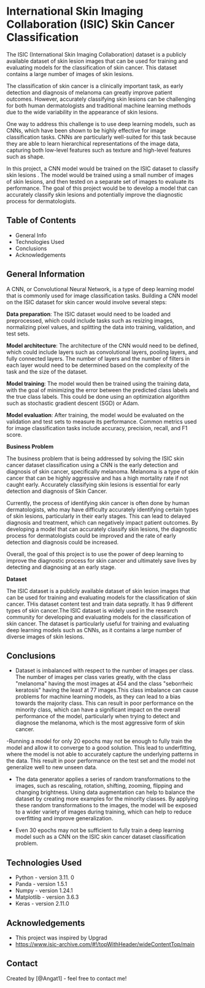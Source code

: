 # International Skin Imaging Collaboration (ISIC) Skin Cancer Classification
The ISIC (International Skin Imaging Collaboration) dataset is a publicly available dataset of skin lesion images that can be used for training and evaluating models for the classification of skin cancer. This dataset contains a large number of images of skin lesions.

The classification of skin cancer is a clinically important task, as early detection and diagnosis of melanoma can greatly improve patient outcomes. However, accurately classifying skin lesions can be challenging for both human dermatologists and traditional machine learning methods due to the wide variability in the appearance of skin lesions.

One way to address this challenge is to use deep learning models, such as CNNs, which have been shown to be highly effective for image classification tasks. CNNs are particularly well-suited for this task because they are able to learn hierarchical representations of the image data, capturing both low-level features such as texture and high-level features such as shape.

In this project, a CNN model would be trained on the ISIC dataset to classify skin lesions . The model would be trained using a small number of images of skin lesions, and then tested on a separate set of images to evaluate its performance. The goal of this project would be to develop a model that can accurately classify skin lesions and potentially improve the diagnostic process for dermatologists.


## Table of Contents
* General Info
* Technologies Used
* Conclusions
* Acknowledgements

<!-- You can include any other section that is pertinent to your problem -->

## General Information

A CNN, or Convolutional Neural Network, is a type of deep learning model that is commonly used for image classification tasks. Building a CNN model on the ISIC dataset for skin cancer would involve several steps:

**Data preparation**: The ISIC dataset would need to be loaded and preprocessed, which could include tasks such as resizing images, normalizing pixel values, and splitting the data into training, validation, and test sets.

**Model architecture**: The architecture of the CNN would need to be defined, which could include layers such as convolutional layers, pooling layers, and fully connected layers. The number of layers and the number of filters in each layer would need to be determined based on the complexity of the task and the size of the dataset.

**Model training**: The model would then be trained using the training data, with the goal of minimizing the error between the predicted class labels and the true class labels. This could be done using an optimization algorithm such as stochastic gradient descent (SGD) or Adam.

**Model evaluation**: After training, the model would be evaluated on the validation and test sets to measure its performance. Common metrics used for image classification tasks include accuracy, precision, recall, and F1 score.

**Business Problem**

The business problem that is being addressed by solving the ISIC skin cancer dataset classification using a CNN is the early detection and diagnosis of skin cancer, specifically melanoma. Melanoma is a type of skin cancer that can be highly aggressive and has a high mortality rate if not caught early. Accurately classifying skin lesions is essential for early detection and diagnosis of Skin Cancer.

Currently, the process of identifying skin cancer is often done by human dermatologists, who may have difficulty accurately identifying certain types of skin lesions, particularly in their early stages. This can lead to delayed diagnosis and treatment, which can negatively impact patient outcomes. By developing a model that can accurately classify skin lesions, the diagnostic process for dermatologists could be improved and the rate of early detection and diagnosis  could be increased.

Overall, the goal of this project is to use the power of deep learning to improve the diagnostic process for skin cancer and ultimately save lives by detecting and diagnosing at an early stage.

**Dataset**

The ISIC dataset is a publicly available dataset of skin lesion images that can be used for training and evaluating models for the classification of skin cancer. THis dataset content test and train data sepratly. It has 9 different types of skin cancer.The ISIC dataset is widely used in the research community for developing and evaluating models for the classification of skin cancer. The dataset is particularly useful for training and evaluating deep learning models such as CNNs, as it contains a large number of diverse images of skin lesions.

<!-- You don't have to answer all the questions - just the ones relevant to your project. -->

## Conclusions
- Dataset is imbalanced with respect to the number of images per class. The number of images per class varies greatly, with the class "melanoma" having the most images at 454 and the class "seborrheic keratosis" having the least at 77 images.This class imbalance can cause problems for machine learning models, as they can lead to a bias towards the majority class. This can result in poor performance on the minority class, which can have a significant impact on the overall performance of the model, particularly when trying to detect and diagnose the melanoma, which is the most aggressive form of skin cancer.

-Running a model for only 20 epochs may not be enough to fully train the model and allow it to converge to a good solution. This  lead to underfitting, where the model is not able to accurately capture the underlying patterns in the data. This result in poor performance on the test set and the model  not generalize well to new unseen data.

- The data generator applies a series of random transformations to the images, such as rescaling, rotation, shifting, zooming, flipping and changing brightness. Using data augmentation can help to balance the dataset by creating more examples for the minority classes. By applying these random transformations to the images, the model will be exposed to a wider variety of images during training, which can help to reduce overfitting and improve generalization. 

- Even 30 epochs may not be sufficient to fully train a deep learning model such as a CNN on the ISIC skin cancer dataset classification problem. 

<!-- You don't have to answer all the questions - just the ones relevant to your project. -->


## Technologies Used
- Python - version 3.11. 0
- Panda - version 1.5.1
- Numpy - version 1.24.1
- Matplotlib - version 3.6.3
- Keras - version 2.11.0

<!-- As the libraries versions keep on changing, it is recommended to mention the version of library used in this project -->

## Acknowledgements
- This project was inspired by Upgrad
- https://www.isic-archive.com/#!/topWithHeader/wideContentTop/main


## Contact
Created by [@Angat1] - feel free to contact me!


<!-- Optional -->
<!-- ## License -->
<!-- This project is open source and available under the [... License](). -->

<!-- You don't have to include all sections - just the one's relevant to your project -->
